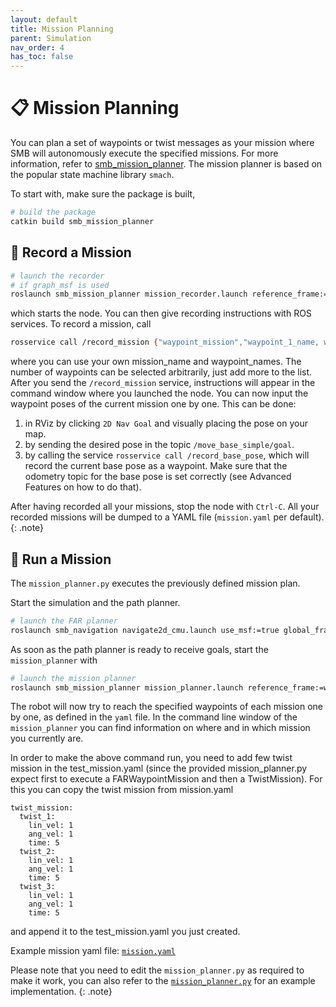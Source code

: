 ```yaml
---
layout: default
title: Mission Planning
parent: Simulation
nav_order: 4
has_toc: false
---
```


# 📋 Mission Planning

You can plan a set of waypoints or twist messages as your mission where SMB will autonomously execute the specified missions. For more information, refer to [smb_mission_planner](https://github.com/ETHZ-RobotX/smb_mission_planner). The mission planner is based on the popular state machine library `smach`.

To start with, make sure the package is built,

```bash
# build the package
catkin build smb_mission_planner
```

## 🎥 Record a Mission

```bash
# launch the recorder
# if graph_msf is used
roslaunch smb_mission_planner mission_recorder.launch reference_frame:=world_graph_msf mission_file_name:=test_mission.yaml
```

which starts the node. You can then give recording instructions with ROS services. To record a mission, call

```bash
rosservice call /record_mission {"waypoint_mission","waypoint_1_name, waypoint_2_name, ..."}
```
where you can use your own mission_name and waypoint_names. The number of waypoints can be selected arbitrarily, just add more to the list. After you send the `/record_mission` service, instructions will appear in the command window where you launched the node. You can now input the waypoint poses of the current mission one by one. This can be done:

1. in RViz by clicking `2D Nav Goal` and visually placing the pose on your map.
2. by sending the desired pose in the topic `/move_base_simple/goal`.
3. by calling the service `rosservice call /record_base_pose`, which will record the current base pose as a waypoint. Make sure that the odometry topic for the base pose is set correctly (see Advanced Features on how to do that).

After having recorded all your missions, stop the node with `Ctrl-C`. All your recorded missions will be dumped to a YAML file (`mission.yaml` per default).
{: .note}

## 🚀 Run a Mission

The `mission_planner.py` executes the previously defined mission plan.

Start the simulation and the path planner.
```bash
# launch the FAR planner
roslaunch smb_navigation navigate2d_cmu.launch use_msf:=true global_frame:=world_graph_msf state_estimation_topic:=/transformed_odom 
```

As soon as the path planner is ready to receive goals, start the `mission_planner` with

```bash
# launch the mission planner
roslaunch smb_mission_planner mission_planner.launch reference_frame:=world_graph_msf mission_file_name:=test_mission.yaml
```

The robot will now try to reach the specified waypoints of each mission one by one, as defined in the `yaml` file. In the command line window of the `mission_planner` you can find information on where and in which mission you currently are.

In order to make the above command run, you need to add few twist mission in the test_mission.yaml (since the provided mission_planner.py expect first to execute a FARWaypointMission and then a TwistMission). For this you can copy the twist mission from mission.yaml
```
twist_mission:
  twist_1:
    lin_vel: 1
    ang_vel: 1
    time: 5
  twist_2:
    lin_vel: 1
    ang_vel: 1
    time: 5
  twist_3:
    lin_vel: 1
    ang_vel: 1
    time: 5
```
and append it to the test_mission.yaml you just created. 


Example mission yaml file: 
[`mission.yaml`](https://github.com/ETHZ-RobotX/smb_mission_planner/blob/master/configs/missions/mission.yaml)

Please note that you need to edit the `mission_planner.py` as required to make it work, you can also refer to the [`mission_planner.py`](https://github.com/ETHZ-RobotX/smb_mission_planner/blob/master/src/smb_mission_planner/mission_planner.py) for an example implementation.
{: .note}
